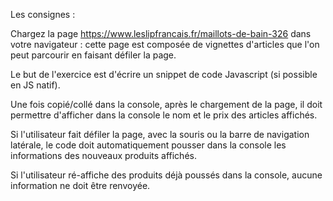 Les consignes :

Chargez la page https://www.leslipfrancais.fr/maillots-de-bain-326 dans votre navigateur : cette page est composée de vignettes d'articles que l'on peut parcourir en faisant défiler la page.

Le but de l'exercice est d'écrire un snippet de code Javascript (si possible en JS natif).

Une fois copié/collé dans la console, après le chargement de la page, il doit permettre d'afficher dans la console le nom et le prix des articles affichés.

Si l'utilisateur fait défiler la page, avec la souris ou la barre de navigation latérale, le code doit automatiquement pousser dans la console les informations des nouveaux produits affichés.

Si l'utilisateur ré-affiche des produits déjà poussés dans la console, aucune information ne doit être renvoyée.
